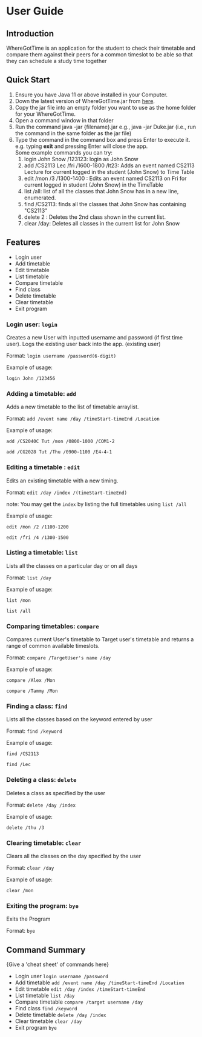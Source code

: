 # User Guide

## Introduction

WhereGotTime is an application for the student to check their timetable and compare them against their peers for a common timeslot to be able so that they can schedule a study time together

## Quick Start

1. Ensure you have Java 11 or above installed in your Computer.
1. Down the latest version of  WhereGotTime.jar from [here](https://github.com/AY2021S1-CS2113-T13-3/tp/releases/tag/v1.0).
1. Copy the jar file into an empty folder you want to use as the home folder for your WhereGotTime.
1. Open a command window in that folder
1. Run the command java -jar {filename}.jar e.g., java -jar Duke.jar (i.e., run the command in the same folder as the jar file)
1. Type the command in the command box and press Enter to execute it. e.g. typing <strong>exit</strong> and pressing Enter will close the app.<br/>
Some example commands you can try:
    1. login John Snow /123123: login as John Snow
    1. add /CS2113 Lec /fri /1600-1800 /lt23: Adds an event named CS2113 Lecture for current logged in the student (John Snow) to Time Table
    1. edit /mon /3 /1300-1400 : Edits an event named CS2113 on Fri for current logged in student (John Snow) in the TimeTable
    1. list /all: list of all the classes that John Snow has in a new line, enumerated.
    1. find /CS2113: finds all the classes that John Snow has containing "CS2113"
    1. delete 2 : Deletes the 2nd class shown in the current list.
    1. clear /day: Deletes all classes in the current list for John Snow

## Features 
* Login user
* Add timetable
* Edit timetable
* List timetable
* Compare timetable
* Find class
* Delete timetable
* Clear timetable
* Exit program

### Login user: `login`
Creates a new User with inputted username and password (if first time user).
Logs the existing user back into the app. (existing user)

Format: `login username /password(6-digit)`

Example of usage: 

`login John /123456`

### Adding a timetable: `add`
Adds a new timetable to the list of timetable arraylist.

Format: `add /event name /day /timeStart-timeEnd /Location`
  
Example of usage: 

`add /CS2040C Tut /mon /0800-1000 /COM1-2`

`add /CG2028 Tut /Thu /0900-1100 /E4-4-1`

### Editing a timetable : `edit`
Edits an existing timetable with a new timing.

Format: `edit /day /index /(timeStart-timeEnd)`

note: You may get the `index` by listing the full timetables using `list /all`

Example of usage:

`edit /mon /2 /1100-1200`

`edit /fri /4 /1300-1500`

### Listing a timetable: `list`
Lists all the classes on a particular day or on all days

Format: `list /day`

Example of usage:

`list /mon`

`list /all`

### Comparing timetables: `compare`
Compares current User's timetable to Target user's timetable and returns a range of common available timeslots.

Format: `compare /TargetUser's name /day`
  
Example of usage: 

`compare /Alex /Mon`

`compare /Tammy /Mon`

### Finding a class: `find`
Lists all the classes based on the keyword entered by user

Format: `find /keyword`

Example of usage:

`find /CS2113`

`find /Lec`

### Deleting a class: `delete`
Deletes a class as specified by the user 

Format: `delete /day /index`

Example of usage:

`delete /thu /3`

### Clearing timetable: `clear`
Clears all the classes on the day specified by the user

Format: `clear /day`

Example of usage:

`clear /mon`

### Exiting the program: `bye`
Exits the Program<br/>

Format: `bye`

## Command Summary

{Give a 'cheat sheet' of commands here}

* Login user `login username /password`
* Add timetable `add /event name /day /timeStart-timeEnd /Location`
* Edit timetable `edit /day /index /timeStart-timeEnd`
* List timetable `list /day`
* Compare timetable `compare /target username /day`
* Find class `find /keyword`
* Delete timetable `delete /day /index`
* Clear timetable `clear /day`
* Exit program `bye`
